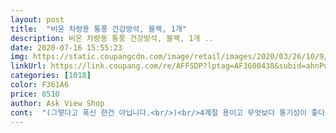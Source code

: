 ```yaml
---
layout: post 
title:  "비온 차량용 통풍 건강방석, 블랙, 1개" 
description: 비온 차량용 통풍 건강방석, 블랙, 1개 ..
date: 2020-07-16 15:55:23 
img: https://static.coupangcdn.com/image/retail/images/2020/03/26/10/9/87d37478-a8a3-4050-a2f9-5b1316bbbd44.jpg 
linkUrl: https://link.coupang.com/re/AFFSDP?lptag=AF3600438&subid=ahnPublicAsk&pageKey=1421890658&itemId=2460504805&vendorItemId=70454014536&traceid=V0-113-ae3604c62cb31cc8 
categories: [1018] 
color: F361A6 
price: 8510 
author: Ask View Shop 
cont:  "(그렇다고 폭신 한건 아닙니다.<br/>)<br/>4계절 용이고 무엇보다 통기성이 좋다고해서<br/>가격이 저렴하니 한 철 쓰고 버리고 담에 또사고 해도 아깝지 않을듯 합니다<br/>개인적으로는 매쉬재질보다 훨씬 좋았습니다.<br/><br/>고정시키는 것도 있는데<br/>고정이 잘 되네요<br/>고정이 제대로 안됐어요.<br/><br/>구매해봤어요<br/>궂이 사용하지 않아도 방석자체가 묵직해서<br/>그래서 매번 방석이 같이 움직여버려서<br/>그리고 확실히 땀이 안나요<br/>너무 맘에 듭니다.<br/><br/>만족합니다!!<br/>바닥에 올록한 부분 때문에 살이 밀착되지<br/>바로 앉아도 뜨거운 정도는 아니예요.<br/><br/>방석사기전에 맨 시트에 운전하면 엉벅지 다 젖어서 에어컨 틀어도 감당안될정도였는데 확실히 시원합니다<br/>사이즈도 딱입니다<br/>스타킹 때문에 방석 재질에 따라 가끔<br/>신경쓰였는데 완전 가성비 갑이네요.<br/><br/>앉았을때 엉덩이부분도 적당한 탄력 있었어요.<br/><br/>않아서 그런거 같아요.<br/><br/>여름이라 반바지나 짧은 치마 입고 운전 할 일이 많아서 구입했습니다!<br/>올란도 운전석 시트 반자동(?) 입니다<br/>올이 긁히기도하고 다리에 자국이 남기도해서<br/>올해는 면방석을 사볼까 하다가 값이 저렴해서 밑져야본전 생각하고 사봤습니다<br/>완전 맘에 듭니다 ㅎㅎ<br/>요걸로 겟!<br/>이것저것 찾다가 상품평도 좋길래<br/>일단 고정을 시킬 수 있어서 좋습니다! 타고 내릴때마다 움직이는 방석도 많잖아요<br/>작년엔 매쉬방석?같은걸 썼는데 다리에 자국이 심하게나서 갖다버렸고요<br/>적당한 무게감과 핏(?) 이라고 해야되나요.<br/><br/>차 시트랑 깔맞춤한것같아요ㅎ<br/>차량용 방석을 바꿔줄때가 되어서<br/>차창으로 뜨거운 장시간 햇살 받고<br/>통풍은 이정도면 전 만족해요<br/>형태가 뒷쪽도 잘 잡아주네요.<br/><br/>" 
---
```

